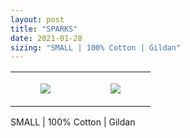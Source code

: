 ```yaml
---
layout: post
title: "SPARKS"
date: 2021-01-28
sizing: "SMALL | 100% Cotton | Gildan"
---
```




<table style="width:100%;"><tr><td style="vertical-align:top;">
      <figure class="tmblr-full" data-orig-height="2048" data-orig-width="1365" data-orig-src="https://concertshirts.netlify.app/shirts/0478/0478-01.jpg"><img src="https://64.media.tumblr.com/4e9be0e741438bc566e26ebd9715c822/48467bae67f7f47e-15/s540x810/6449b9b5e685f5228b7669f8f67168432887ea85.jpg" data-orig-height="2048" data-orig-width="1365" data-orig-src="https://concertshirts.netlify.app/shirts/0478/0478-01.jpg"/></figure></td>
    <td style="vertical-align:top;">
      <figure class="tmblr-full" data-orig-height="2048" data-orig-width="1365" data-orig-src="https://concertshirts.netlify.app/shirts/0478/0478-02.jpg"><img src="https://64.media.tumblr.com/5030f56a2f17310e0e3c563839ec4c01/48467bae67f7f47e-ca/s540x810/1ed25927278065f7bdf18ea307adce41a2619e10.jpg" data-orig-height="2048" data-orig-width="1365" data-orig-src="https://concertshirts.netlify.app/shirts/0478/0478-02.jpg"/></figure></td>
  </tr></table><p>
  SMALL | 100% Cotton | Gildan
</p>
